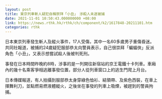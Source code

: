 ```yaml
---
layout: post
title: 東京列車斬人疑犯自稱崇拜「小丑」　涉殺人未遂被捕
date: 2021-11-01 10:50:43.000000000 +08:00
link: https://news.rthk.hk/rthk/ch/component/k2/1617848-20211101.htm
categories: rthk
---
```


日本東京列車發生斬人及縱火事件，17人受傷，其中一名60多歲男子重傷昏迷。共同社報道，被捕的24歲疑犯服部恭太向警員表示，自己很崇拜「蝙蝠俠」反派角色「小丑」，又表示想嘗試殺人後被判死刑。

事發在日本時間昨晚約8時，涉事的是一列開往新宿站的京王電鐵十卡列車。車廂內的幾十名乘客爭相逃離事發位置，部分人從列車窗口上的逃生門爬上月台。

日本傳媒報道，有人拍攝到服部恭太身穿綠色恤衫、結領帶、及紫色西裝，在車上揮舞利刀，並點燃易燃液體縱火，之後坐在事發的列車上吸煙，被趕到的警員拘捕。
